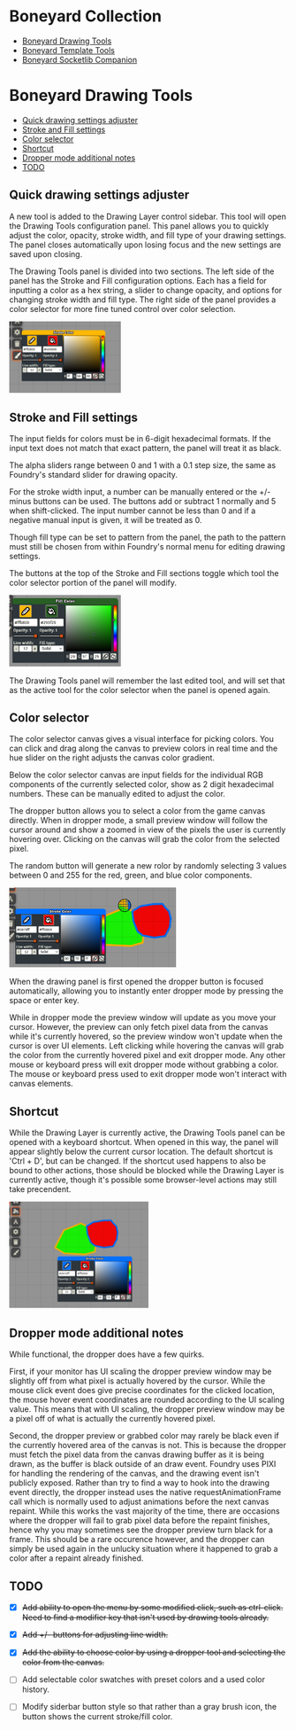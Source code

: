 # Boneyard Collection
- [Boneyard Drawing Tools](https://github.com/operation404/boneyard-drawing-tools)
- [Boneyard Template Tools](https://github.com/operation404/boneyard-template-tools)
- [Boneyard Socketlib Companion](https://github.com/operation404/boneyard-socketlib-companion)

# Boneyard Drawing Tools
- [Quick drawing settings adjuster](#quick-drawing-settings-adjuster)
- [Stroke and Fill settings](#stroke-and-fill-settings)
- [Color selector](#color-selector)
- [Shortcut](#shortcut)
- [Dropper mode additional notes](#dropper-mode-additional-notes)
- [TODO](#todo)

## Quick drawing settings adjuster
A new tool is added to the Drawing Layer control sidebar. This tool will open the Drawing Tools configuration panel. This panel allows you to quickly adjust the color, opacity, stroke width, and fill type of your drawing settings. The panel closes automatically upon losing focus and the new settings are saved upon closing.

The Drawing Tools panel is divided into two sections. The left side of the panel has the Stroke and Fill configuration options. Each has a field for inputting a color as a hex string, a slider to change opacity, and options for changing stroke width and fill type. The right side of the panel provides a color selector for more fine tuned control over color selection.

<img src="https://github.com/operation404/boneyard-drawing-tools/blob/master/images/drawing_tools_panel_example.png?raw=true" width=40%>

## Stroke and Fill settings
The input fields for colors must be in 6-digit hexadecimal formats. If the input text does not match that exact pattern, the panel will treat it as black.

The alpha sliders range between 0 and 1 with a 0.1 step size, the same as Foundry's standard slider for drawing opacity.

For the stroke width input, a number can be manually entered or the +/- minus buttons can be used. The buttons add or subtract 1 normally and 5 when shift-clicked. The input number cannot be less than 0 and if a negative manual input is given, it will be treated as 0.

Though fill type can be set to pattern from the panel, the path to the pattern must still be chosen from within Foundry's normal menu for editing drawing settings.

The buttons at the top of the Stroke and Fill sections toggle which tool the color selector portion of the panel will modify.

<img src="https://github.com/operation404/boneyard-drawing-tools/blob/master/images/stroke_fill_button_example.png?raw=true" width=40%>

The Drawing Tools panel will remember the last edited tool, and will set that as the active tool for the color selector when the panel is opened again.

## Color selector
The color selector canvas gives a visual interface for picking colors. You can click and drag along the canvas to preview colors in real time and the hue slider on the right adjusts the canvas color gradient.

Below the color selector canvas are input fields for the individual RGB components of the currently selected color, show as 2 digit hexadecimal numbers. These can be manually edited to adjust the color.

The dropper button allows you to select a color from the game canvas directly. When in dropper mode, a small preview window will follow the cursor around and show a zoomed in view of the pixels the user is currently hovering over. Clicking on the canvas will grab the color from the selected pixel.

The random button will generate a new rolor by randomly selecting 3 values between 0 and 255 for the red, green, and blue color components.

<img src="https://github.com/operation404/boneyard-drawing-tools/blob/master/images/dropper_preview_example.png?raw=true" width=60%>

When the drawing panel is first opened the dropper button is focused automatically, allowing you to instantly enter dropper mode by pressing the space or enter key.

While in dropper mode the preview window will update as you move your cursor. However, the preview can only fetch pixel data from the canvas while it's currently hovered, so the preview window won't update when the cursor is over UI elements. Left clicking while hovering the canvas will grab the color from the currently hovered pixel and exit dropper mode. Any other mouse or keyboard press will exit dropper mode without grabbing a color. The mouse or keyboard press used to exit dropper mode won't interact with canvas elements.

## Shortcut

While the Drawing Layer is currently active, the Drawing Tools panel can be opened with a keyboard shortcut. When opened in this way, the panel will appear slightly below the current cursor location. The default shortcut is 'Ctrl + D', but can be changed. If the shortcut used happens to also be bound to other actions, those should be blocked while the Drawing Layer is currently active, though it's possible some browser-level actions may still take precendent.

<img src="https://github.com/operation404/boneyard-drawing-tools/blob/master/images/shortcut_example.png?raw=true" width=50%>

## Dropper mode additional notes
While functional, the dropper does have a few quirks. 

First, if your monitor has UI scaling the dropper preview window may be slightly off from what pixel is actually hovered by the cursor. While the mouse click event does give precise coordinates for the clicked location, the mouse hover event coordinates are rounded according to the UI scaling value. This means that with UI scaling, the dropper preview window may be a pixel off of what is actually the currently hovered pixel. 

Second, the dropper preview or grabbed color may rarely be black even if the currently hovered area of the canvas is not. This is because the dropper must fetch the pixel data from the canvas drawing buffer as it is being drawn, as the buffer is black outside of an draw event. Foundry uses PIXI for handling the rendering of the canvas, and the drawing event isn't publicly exposed. Rather than try to find a way to hook into the drawing event directly, the dropper instead uses the native requestAnimationFrame call which is normally used to adjust animations before the next canvas repaint. While this works the vast majority of the time, there are occasions where the dropper will fail to grab pixel data before the repaint finishes, hence why you may sometimes see the dropper preview turn black for a frame. This should be a rare occurence however, and the dropper can simply be used again in the unlucky situation where it happened to grab a color after a repaint already finished.

## TODO
- [x] ~~Add ability to open the menu by some modified click, such as ctrl-click. Need to find a modifier key that isn't used by drawing tools already.~~
- [x] ~~Add +/- buttons for adjusting line width.~~
- [x] ~~Add the ability to choose color by using a dropper tool and selecting the color from the canvas.~~
- [ ] Add selectable color swatches with preset colors and a used color history.
- [ ] Modify siderbar button style so that rather than a gray brush icon, the button shows the current stroke/fill color.

